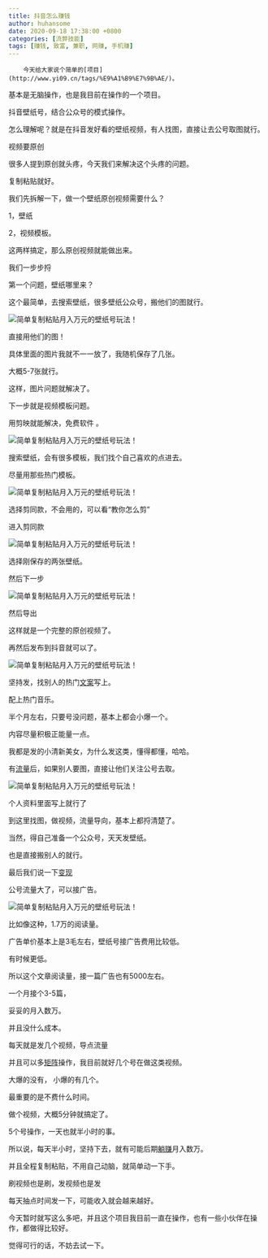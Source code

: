 ```yaml
---
title: 抖音怎么赚钱
author: huhansome
date: 2020-09-18 17:38:00 +0800
categories: [流弊技能]
tags: [赚钱, 致富, 兼职, 网赚, 手机赚]
---
```



        今天给大家说个简单的[项目](http://www.yi09.cn/tags/%E9%A1%B9%E7%9B%AE/)。  
  
基本是无脑操作，也是我目前在操作的一个项目。  
  
抖音壁纸号，结合公众号的模式操作。  
  
怎么理解呢？就是在抖音发好看的壁纸视频，有人找图，直接让去公号取图就行。  
  
视频要原创  
  
很多人提到原创就头疼，今天我们来解决这个头疼的问题。  
  
复制粘贴就好。  
  
我们先拆解一下，做一个壁纸原创视频需要什么？  
  
1，壁纸  
  
2，视频模板。  
  
这两样搞定，那么原创视频就能做出来。  
  
我们一步步捋  
  
第一个问题，壁纸哪里来？  
  
这个最简单，去搜索壁纸，很多壁纸公众号，搬他们的图就行。  
  
![简单复制粘贴月入万元的壁纸号玩法！
](http://www.yi09.cn/zb_users/upload/2021/07/20210709233851162584513162089.jpeg)  
  
直接用他们的图！  
  
具体里面的图片我就不一一放了，我随机保存了几张。  
  
大概5-7张就行。  
  
这样，图片问题就解决了。  
  
下一步就是视频模板问题。  
  
用剪映就能解决，免费软件 。  
  
![简单复制粘贴月入万元的壁纸号玩法！
](http://www.yi09.cn/zb_users/upload/2021/07/20210709233851162584513185166.jpeg)  
  
搜索壁纸，会有很多模板，我们找个自己喜欢的点进去。  
  
尽量用那些热门模板。  
  
![简单复制粘贴月入万元的壁纸号玩法！
](http://www.yi09.cn/zb_users/upload/2021/07/20210709233851162584513119095.jpeg)  
  
选择剪同款，不会用的，可以看“教你怎么剪”  
  
进入剪同款  
  
![简单复制粘贴月入万元的壁纸号玩法！
](http://www.yi09.cn/zb_users/upload/2021/07/20210709233851162584513141326.jpeg)  
  
选择刚保存的两张壁纸。  
  
然后下一步  
  
![简单复制粘贴月入万元的壁纸号玩法！
](http://www.yi09.cn/zb_users/upload/2021/07/20210709233851162584513162156.jpeg)  
  
然后导出  
  
这样就是一个完整的原创视频了。  
  
再然后发布到抖音就可以了。  
  
![简单复制粘贴月入万元的壁纸号玩法！
](http://www.yi09.cn/zb_users/upload/2021/07/20210709233852162584513248494.jpeg)  
  
坚持发，找别人的热门[文案](http://www.yi09.cn/tags/%E6%96%87%E6%A1%88/)写上。  
  
配上热门音乐。  
  
半个月左右，只要号没问题，基本上都会小爆一个。  
  
内容尽量积极正能量一点。  
  
我都是发的小清新美女，为什么发这类，懂得都懂，哈哈。  
  
有[流量](http://www.yi09.cn/tags/%E6%B5%81%E9%87%8F/)后，如果别人要图，直接让他们关注公号去取。  
  
![简单复制粘贴月入万元的壁纸号玩法！
](http://www.yi09.cn/zb_users/upload/2021/07/20210709233852162584513279825.jpeg)  
  
个人资料里面写上就行了  
  
到这里找图，做视频，流量导向，基本上都捋清楚了。  
  
当然，得自己准备一个公众号，天天发壁纸。  
  
也是直接搬别人的就行。  
  
最后我们说一下[变现](http://www.yi09.cn/tags/%E5%8F%98%E7%8E%B0/)  
  
公号流量大了，可以接广告。  
  
![简单复制粘贴月入万元的壁纸号玩法！
](http://www.yi09.cn/zb_users/upload/2021/07/20210709233852162584513258747.jpeg)  
  
比如像这种，1.7万的阅读量。  
  
广告单价基本上是3毛左右，壁纸号接广告费用比较低。  
  
有时候更低。  
  
所以这个文章阅读量，接一篇广告也有5000左右。  
  
一个月接个3-5篇，  
  
妥妥的月入数万。  
  
并且没什么成本。  
  
每天就是发几个视频，导点流量  
  
并且可以多[矩阵](http://www.yi09.cn/tags/%E7%9F%A9%E9%98%B5/)操作，我目前就好几个号在做这类视频。  
  
大爆的没有， 小爆的有几个。  
  
最重要的是不费什么时间。  
  
做个视频，大概5分钟就搞定了。  
  
5个号操作，一天也就半小时的事。  
  
所以说，每天半小时，坚持下去，就有可能后期[躺赚](http://www.yi09.cn/tags/%E8%BA%BA%E8%B5%9A/)月入数万。  
  
并且全程复制粘贴，不用自己动脑，就简单动一下手。  
  
刷视频也是刷，发视频也是发  
  
每天抽点时间发一下，可能收入就会越来越好。  
  
今天暂时就写这么多吧，并且这个项目我目前一直在操作，也有一些小伙伴在操作，都做得比较好。  
  
觉得可行的话，不妨去试一下。

